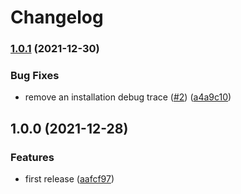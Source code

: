 # Changelog

### [1.0.1](https://www.github.com/crazy-matt/asdf-actionlint/compare/v1.0.0...v1.0.1) (2021-12-30)


### Bug Fixes

* remove an installation debug trace ([#2](https://www.github.com/crazy-matt/asdf-actionlint/issues/2)) ([a4a9c10](https://www.github.com/crazy-matt/asdf-actionlint/commit/a4a9c108b11df16906886deb09fa4e1b18165bc8))

## 1.0.0 (2021-12-28)


### Features

* first release ([aafcf97](https://www.github.com/crazy-matt/asdf-actionlint/commit/aafcf976090fb5d098dcb998edb8f76170b00513))
